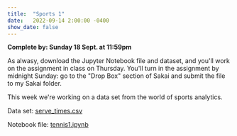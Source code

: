 ```yaml
---
title:  "Sports 1"
date:   2022-09-14 2:00:00 -0400
show_date: false
---
```

**Complete by: Sunday 18 Sept. at 11:59pm**

As alwasy, download the Jupyter Notebook file and dataset, and you'll work on the assignment in class on Thursday. You'll turn in the assignment by midnight Sunday: go to the "Drop Box" section of Sakai and submit the file to my Sakai folder.

This week we're working on a data set from the world of sports analytics.

Data set: <a href="/CIS241/data/serve_times.csv" download>serve_times.csv</a>

Notebook file: <a href="/CIS241/resources/tennis1.ipynb" download>tennis1.ipynb</a>
